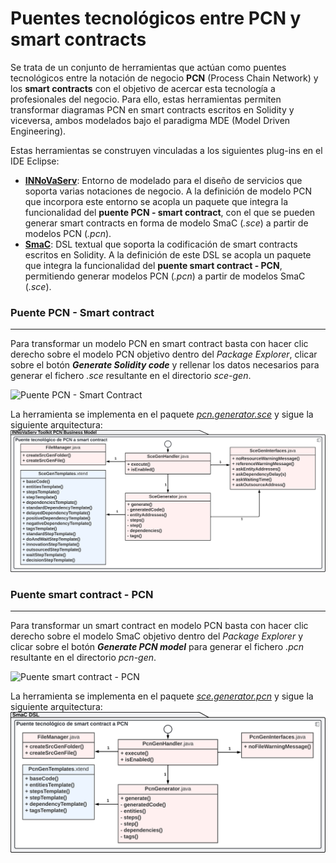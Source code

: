 # Puentes tecnológicos entre PCN y smart contracts
Se trata de un conjunto de herramientas que actúan como puentes tecnológicos entre la notación de negocio **PCN** (Process Chain Network) y los **smart contracts** con el objetivo de acercar esta tecnología a profesionales del negocio. Para ello, estas herramientas permiten transformar diagramas PCN en smart contracts escritos en Solidity y viceversa, ambos modelados bajo el paradigma MDE (Model Driven Engineering).

Estas herramientas se construyen vinculadas a los siguientes plug-ins en el IDE Eclipse:
* [**INNoVaServ**](https://github.com/franciscoperezb/innovaserv_toolkit): Entorno de modelado para el diseño de servicios que soporta varias notaciones de negocio. A la definición de modelo PCN que incorpora este entorno se acopla un paquete que integra la funcionalidad del **puente PCN - smart contract**, con el que se pueden generar smart contracts en forma de modelo SmaC (*.sce*) a partir de modelos PCN (*.pcn*).
* [**SmaC**](https://github.com/CommITURJC/SmaC): DSL textual que soporta la codificación de smart contracts escritos en Solidity. A la definición de este DSL se acopla un paquete que integra la funcionalidad del **puente smart contract - PCN**, permitiendo generar modelos PCN (*.pcn*) a partir de modelos SmaC (*.sce*).

### Puente PCN - Smart contract
_______________
Para transformar un modelo PCN en smart contract basta con hacer clic derecho sobre el modelo PCN objetivo dentro del *Package Explorer*, clicar sobre el botón ***Generate Solidity code*** y rellenar los datos necesarios para generar el fichero *.sce* resultante en el directorio *sce-gen*.

![Puente PCN - Smart Contract](https://github.com/alv4rob/PCN-SmartContract-Bridges/blob/main/Videos/PCN-SmartContract_Demo.gif)

La herramienta se implementa en el paquete [*pcn.generator.sce*](https://github.com/alv4rob/PCN-SmartContract-Bridges/blob/main/Plugins/es.kybele.elastic.models.pcn/src/pcn/generator/sce/) y sigue la siguiente arquitectura:
![Arquitectura puente PCN - Smart Contract](https://github.com/alv4rob/PCN-SmartContract-Bridges/blob/main/Images/PCN-SmartContract_Arch.png)

### Puente smart contract - PCN
_______________
Para transformar un smart contract en modelo PCN basta con hacer clic derecho sobre el modelo SmaC objetivo dentro del *Package Explorer* y clicar sobre el botón ***Generate PCN model*** para generar el fichero *.pcn* resultante en el directorio *pcn-gen*.

![Puente smart contract - PCN](https://github.com/alv4rob/PCN-SmartContract-Bridges/blob/main/Videos/SmartContract-PCN_Demo.gif)

La herramienta se implementa en el paquete [*sce.generator.pcn*](https://github.com/alv4rob/PCN-SmartContract-Bridges/blob/main/Plugins/org.xtext.ui/src/sce/generator/pcn/) y sigue la siguiente arquitectura:
![Arquitectura puente smart contract - PCN](https://github.com/alv4rob/PCN-SmartContract-Bridges/blob/main/Images/SmartContract-PCN_Arch.png)

